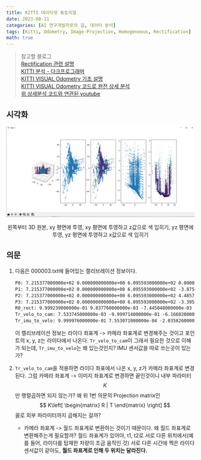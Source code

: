 ```yaml
---
title: KITTI 데이터셋 튜토리얼
date: 2023-08-11
categories: [AI 연구개발자로의 길, 데이터 분석]
tags: [Kitti, Odometry, Image-Projection, Homogeneous, Rectification]
math: true
---
```


> 참고할 블로그  
> [Rectification 관련 설명](http://www.ntrexgo.com/archives/2280)  
> [KITTI 분석 - 다크프로그래머](https://darkpgmr.tistory.com/190)  
> [KITTI VISUAL Odometry 기초 설명](https://snacky.tistory.com/96)    
> [KITTI VISUAL Odometry 코드로 완전 상세 분석](https://github.com/FoamoftheSea/KITTI_visual_odometry/blob/main/KITTI_visual_odometry.ipynb)  
> [위 상세분석 코드와 연관된 youtube](https://www.youtube.com/watch?v=pRD8JI8oi3w&list=PLrHDCRerOaI9HfgZDbiEncG5dx7S3Nz6X&index=4)  



## 시각화

![Alt text](/images/image-67.png)
<div align="center" markdown="1">
왼쪽부터 3D 원본, xy 평면에 투영, xy 평면에 투영하고 z값으로 색 입히기, yz 평면에 투영, yz 평면에 투영하고 x값으로 색 입히기
</div>



## 의문
1. 다음은 000003.txt에 들어있는 캘리브레이션 정보이다.

    ```txt
    P0: 7.215377000000e+02 0.000000000000e+00 6.095593000000e+02 0.000000000000e+00 0.000000000000e+00 7.215377000000e+02 1.728540000000e+02 0.000000000000e+00 0.000000000000e+00 0.000000000000e+00 1.000000000000e+00 0.000000000000e+00
    P1: 7.215377000000e+02 0.000000000000e+00 6.095593000000e+02 -3.875744000000e+02 0.000000000000e+00 7.215377000000e+02 1.728540000000e+02 0.000000000000e+00 0.000000000000e+00 0.000000000000e+00 1.000000000000e+00 0.000000000000e+00
    P2: 7.215377000000e+02 0.000000000000e+00 6.095593000000e+02 4.485728000000e+01 0.000000000000e+00 7.215377000000e+02 1.728540000000e+02 2.163791000000e-01 0.000000000000e+00 0.000000000000e+00 1.000000000000e+00 2.745884000000e-03
    P3: 7.215377000000e+02 0.000000000000e+00 6.095593000000e+02 -3.395242000000e+02 0.000000000000e+00 7.215377000000e+02 1.728540000000e+02 2.199936000000e+00 0.000000000000e+00 0.000000000000e+00 1.000000000000e+00 2.729905000000e-03
    R0_rect: 9.999239000000e-01 9.837760000000e-03 -7.445048000000e-03 -9.869795000000e-03 9.999421000000e-01 -4.278459000000e-03 7.402527000000e-03 4.351614000000e-03 9.999631000000e-01
    Tr_velo_to_cam: 7.533745000000e-03 -9.999714000000e-01 -6.166020000000e-04 -4.069766000000e-03 1.480249000000e-02 7.280733000000e-04 -9.998902000000e-01 -7.631618000000e-02 9.998621000000e-01 7.523790000000e-03 1.480755000000e-02 -2.717806000000e-01
    Tr_imu_to_velo: 9.999976000000e-01 7.553071000000e-04 -2.035826000000e-03 -8.086759000000e-01 -7.854027000000e-04 9.998898000000e-01 -1.482298000000e-02 3.195559000000e-01 2.024406000000e-03 1.482454000000e-02 9.998881000000e-01 -7.997231000000e-01
    ```

    이 캘리브레이션 정보는 라이다 좌표계 -> 카메라 좌표계로 변경해주는 것이고 포인트의 x, y, z는 라이다에서 나온다. `Tr_velo_to_cam`이 그래서 필요한 것으로 이해가 되는데, `Tr_imu_to_velo`는 왜 있는것인지?   IMU 센서값을 따로 쓰는곳이 있는가?

2. `Tr_velo_to_cam`을 적용하면 라이다 좌표에서 나온 x, y, z가 카메라 좌표계로 변경된다. 그럼 카메라 좌표계 -> 이미지 좌표계로 변경하면 끝인것이니 내부 파라미터 $$ K $$ 만 행렬곱하면 되지 않는가? 왜 위 1번 의문의 Projection matrix인
$$ K\left[ \begin{matrix} R | T \end{matrix} \right] $$ 
꼴로 외부 파라미터까지 곱해지는 걸까?

    - 카메라 좌표계 -> 월드 좌표계로 변환하는 것이기 때문이다. 왜 월드 좌표계로 변환해주는게 필요할까? 월드 좌표계가 있어야, t1, t2로 서로 다른 위치에서(예를 들어, 라이다를 탑재한 차량이 조금 움직인 것) 서로 다른 시간에 찍은 라이다 센서값이 같아도, **월드 좌표계로 인해 두 위치는 달라진다.**


